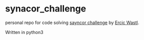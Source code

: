 # synacor_challenge

personal repo for code solving [sayncor challenge](https://challenge.synacor.com/) by [Ercic Wastl](http://was.tl/).

Written in python3
